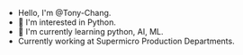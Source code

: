 - Hello, I'm @Tony-Chang.
- 👀 I'm interested in Python.
- 🌱 I'm currently learning python, AI, ML. 
- Currently working at Supermicro Production Departments.

<!---
TW219-Tony-Chang/TW219-Tony-Chang is a ✨ special ✨ repository because its `README.md` (this file) appears on your GitHub profile.
You can click the Preview link to take a look at your changes.
--->

